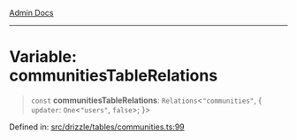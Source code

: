 [Admin Docs](/)

***

# Variable: communitiesTableRelations

> `const` **communitiesTableRelations**: `Relations`\<`"communities"`, \{ `updater`: `One`\<`"users"`, `false`\>; \}\>

Defined in: [src/drizzle/tables/communities.ts:99](https://github.com/Sourya07/talawa-api/blob/aac5f782223414da32542752c1be099f0b872196/src/drizzle/tables/communities.ts#L99)
